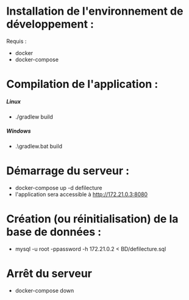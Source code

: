 # Installation de l'environnement de développement : 

Requis : 
 * docker
 * docker-compose

# Compilation de l'application :

##### Linux
 * ./gradlew build
##### Windows
 * .\gradlew.bat build

# Démarrage du serveur :

 * docker-compose up -d defilecture
 * l'application sera accessible à http://172.21.0.3:8080

# Création (ou réinitialisation) de la base de données :
 * mysql -u root -ppassword -h 172.21.0.2 < BD/defilecture.sql

# Arrêt du serveur

 * docker-compose down
